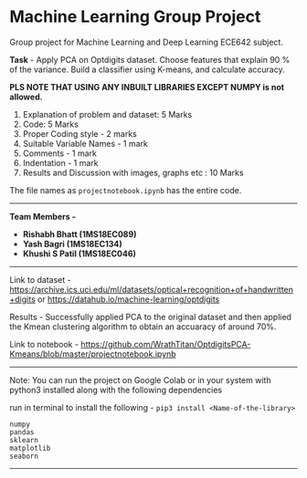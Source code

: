 # Machine Learning Group Project

Group project for Machine Learning and Deep Learning ECE642 subject.

**Task** - Apply PCA on Optdigits dataset. Choose features that explain 90 % of the variance. Build a classifier using K-means, and calculate accuracy.

**PLS NOTE THAT USING ANY INBUILT LIBRARIES EXCEPT NUMPY is not allowed.**

1. Explanation of problem and dataset: 5 Marks
2. Code: 5 Marks
3. Proper 	Coding style - 2 marks
4. Suitable 	Variable Names - 1 mark
5. Comments 	- 1 mark
6. Indentation 	- 1 mark
7. Results and Discussion with images, graphs etc : 10 Marks

The file names as `projectnotebook.ipynb` has the entire code.

---

**Team Members -** 

* **Rishabh Bhatt (1MS18EC089)**
* **Yash Bagri (1MS18EC134)**
* **Khushi S Patil (1MS18EC046)**

---

Link to dataset - https://archive.ics.uci.edu/ml/datasets/optical+recognition+of+handwritten+digits 
or
https://datahub.io/machine-learning/optdigits

Results - Successfully applied PCA to the original dataset and then applied the Kmean clustering algorithm to obtain an accuaracy of around 70%.

Link to notebook - https://github.com/WrathTitan/OptdigitsPCA-Kmeans/blob/master/projectnotebook.ipynb

---

Note: You can run the project on Google Colab or in your system with python3 installed along with the following dependencies

run in terminal to install the following - `pip3 install <Name-of-the-library>`

```
numpy
pandas
sklearn
matplotlib
seaborn
```

---

